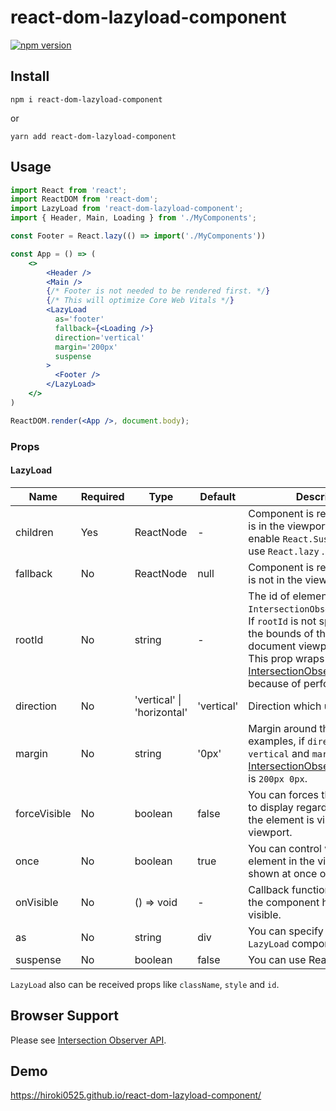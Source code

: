 # react-dom-lazyload-component

[![npm version](https://badge.fury.io/js/react-dom-lazyload-component.svg)](https://badge.fury.io/js/react-dom-lazyload-component)

## Install

```
npm i react-dom-lazyload-component
```

or

```
yarn add react-dom-lazyload-component
```

## Usage

```jsx
import React from 'react';
import ReactDOM from 'react-dom';
import LazyLoad from 'react-dom-lazyload-component';
import { Header, Main, Loading } from './MyComponents';

const Footer = React.lazy(() => import('./MyComponents'))

const App = () => (
    <>
        <Header />
        <Main />
        {/* Footer is not needed to be rendered first. */}
        {/* This will optimize Core Web Vitals */}
        <LazyLoad
          as='footer'
          fallback={<Loading />}
          direction='vertical'
          margin='200px'
          suspense
        >
          <Footer />
        </LazyLoad>
    </>
)

ReactDOM.render(<App />, document.body);
```

### Props

#### LazyLoad

| Name         | Required | Type                           | Default    | Description                                                                                                                                                                                                                                                                                         |
|--------------|----------|--------------------------------|------------|-----------------------------------------------------------------------------------------------------------------------------------------------------------------------------------------------------------------------------------------------------------------------------------------------------|
| children     | Yes      | ReactNode                      | -          | Component is rendered when it is in the viewport. Automatically enable `React.Suspense` if you use `React.lazy` .                                                                                                                                                                                   |
| fallback     | No       | ReactNode                      | null       | Component is rendered when it is not in the viewport.                                                                                                                                                                                                                                               |
| rootId       | No       | string                         | -          | The id of element which is `IntersectionObserver`'s target. If `rootId` is not specified, then the bounds of the actual document viewport are used. This prop wraps [IntersectionObserver.root](https://developer.mozilla.org/en-US/docs/Web/API/IntersectionObserver/root) because of performance. |
| direction    | No       | 'vertical' &#124; 'horizontal' | 'vertical' | Direction which user will scroll.                                                                                                                                                                                                                                                                   |
| margin       | No       | string                         | '0px'      | Margin around the root. For examples, if `direction` is `vertical` and `margin` is `200px`, [IntersectionObserver.thresholds](https://developer.mozilla.org/en-US/docs/Web/API/IntersectionObserver/thresholds) is `200px 0px`.                                                                     |
| forceVisible | No       | boolean                        | false      | You can forces the component to display regardless of whether the element is visible in the viewport.                                                                                                                                                                                               |
| once         | No       | boolean                        | true       | You can control whether the element in the viewport is shown at once or not.                                                                                                                                                                                                                        |
| onVisible    | No       | () => void                     | -          | Callback function called when the component has been visible.                                                                                                                                                                                                                                       |
| as           | No       | string                         | div        | You can specify tag name to `LazyLoad` component.                                                                                                                                                                                                                                                   |
| suspense     | No       | boolean                        | false      | You can use React.Suspense.                                                                                                                                                                                                                                                                         |

`LazyLoad` also can be received props like `className`, `style` and `id`.

## Browser Support

Please see [Intersection Observer API](https://developer.mozilla.org/en-US/docs/Web/API/Intersection_Observer_API#browser_compatibility).

## Demo
https://hiroki0525.github.io/react-dom-lazyload-component/
